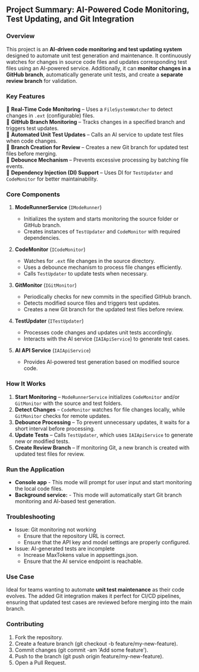 ## **Project Summary: AI-Powered Code Monitoring, Test Updating, and Git Integration**  

### **Overview**  
This project is an **AI-driven code monitoring and test updating system** designed to automate unit test generation and maintenance. It continuously watches for changes in source code files and updates corresponding test files using an AI-powered service. Additionally, it can **monitor changes in a GitHub branch**, automatically generate unit tests, and create a **separate review branch** for validation.  

### **Key Features**  
🔹 **Real-Time Code Monitoring** – Uses a `FileSystemWatcher` to detect changes in `.ext` (configurable) files.  
🔹 **GitHub Branch Monitoring** – Tracks changes in a specified branch and triggers test updates.  
🔹 **Automated Unit Test Updates** – Calls an AI service to update test files when code changes.  
🔹 **Branch Creation for Review** – Creates a new Git branch for updated test files before merging.  
🔹 **Debounce Mechanism** – Prevents excessive processing by batching file events.  
🔹 **Dependency Injection (DI) Support** – Uses DI for `TestUpdater` and `CodeMonitor` for better maintainability.  

### **Core Components**  
1. **ModeRunnerService** (`IModeRunner`)  
   - Initializes the system and starts monitoring the source folder or GitHub branch.  
   - Creates instances of `TestUpdater` and `CodeMonitor` with required dependencies.  

2. **CodeMonitor** (`ICodeMonitor`)  
   - Watches for `.ext` file changes in the source directory.  
   - Uses a debounce mechanism to process file changes efficiently.  
   - Calls `TestUpdater` to update tests when necessary.  

3. **GitMonitor** (`IGitMonitor`)  
   - Periodically checks for new commits in the specified GitHub branch.  
   - Detects modified source files and triggers test updates.  
   - Creates a new Git branch for the updated test files before review.  

4. **TestUpdater** (`ITestUpdater`)  
   - Processes code changes and updates unit tests accordingly.  
   - Interacts with the AI service (`IAIApiService`) to generate test cases.  

5. **AI API Service** (`IAIApiService`)  
   - Provides AI-powered test generation based on modified source code.  

### **How It Works**  
1. **Start Monitoring** – `ModeRunnerService` initializes `CodeMonitor` and/or `GitMonitor` with the source and test folders.  
2. **Detect Changes** – `CodeMonitor` watches for file changes locally, while `GitMonitor` checks for remote updates.  
3. **Debounce Processing** – To prevent unnecessary updates, it waits for a short interval before processing.  
4. **Update Tests** – Calls `TestUpdater`, which uses `IAIApiService` to generate new or modified tests.  
5. **Create Review Branch** – If monitoring Git, a new branch is created with updated test files for review.  

### **Run the Application**
- **Console app** - This mode will prompt for user input and start monitoring the local code files.
- **Background service:** - This mode will automatically start Git branch monitoring and AI-based test generation.

### **Troubleshooting**
- Issue: Git monitoring not working
   - Ensure that the repository URL is correct.
   - Ensure that the API key and model settings are properly configured.
- Issue: AI-generated tests are incomplete
   - Increase MaxTokens value in appsettings.json.
   - Ensure that the AI service endpoint is reachable.

### **Use Case**  
Ideal for teams wanting to automate **unit test maintenance** as their code evolves. The added Git integration makes it perfect for CI/CD pipelines, ensuring that updated test cases are reviewed before merging into the main branch.

### **Contributing**
1. Fork the repository.
2. Create a feature branch (git checkout -b feature/my-new-feature).
3. Commit changes (git commit -am 'Add some feature').
4. Push to the branch (git push origin feature/my-new-feature).
5. Open a Pull Request.